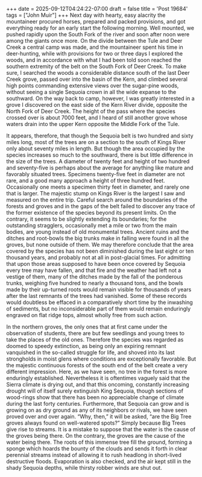 +++
date = 2025-09-12T04:24:22-07:00
draft = false
title = 'Post 19684'
tags = ["John Muir"]
+++
Next day with hearty, easy alacrity the mountaineer procured horses, prepared and packed provisions, and got everything ready for an early start the following morning. Well mounted, we pushed rapidly upon the South Fork of the river and soon after noon were among the giants once more. On the divide between the Tule and Deer Creek a central camp was made, and the mountaineer spent his time in deer-hunting, while with provisions for two or three days I explored the woods, and in accordance with what I had been told soon reached the southern extremity of the belt on the South Fork of Deer Creek. To make sure, I searched the woods a considerable distance south of the last Deer Creek grove, passed over into the basin of the Kern, and climbed several high points commanding extensive views over the sugar-pine woods, without seeing a single Sequoia crown in all the wide expanse to the southward. On the way back to camp, however, I was greatly interested in a grove I discovered on the east side of the Kern River divide, opposite the North Fork of Deer Creek. The height of the pass where the species crossed over is about 7000 feet, and I heard of still another grove whose waters drain into the upper Kern opposite the Middle Fork of the Tule.

It appears, therefore, that though the Sequoia belt is two hundred and sixty miles long, most of the trees are on a section to the south of Kings River only about seventy miles in length. But though the area occupied by the species increases so much to the southward, there is but little difference in the size of the trees. A diameter of twenty feet and height of two hundred and seventy-five is perhaps about the average for anything like mature and favorably situated trees. Specimens twenty-five feet in diameter are not rare, and a good many approach a height of three hundred feet. Occasionally one meets a specimen thirty feet in diameter, and rarely one that is larger. The majestic stump on Kings River is the largest I saw and measured on the entire trip. Careful search around the boundaries of the forests and groves and in the gaps of the belt failed to discover any trace of the former existence of the species beyond its present limits. On the contrary, it seems to be slightly extending its boundaries; for the outstanding stragglers, occasionally met a mile or two from the main bodies, are young instead of old monumental trees. Ancient ruins and the ditches and root-bowls the big trunks make in falling were found in all the groves, but none outside of them. We may therefore conclude that the area covered by the species has not been diminished during the last eight or ten thousand years, and probably not at all in post-glacial times. For admitting that upon those areas supposed to have been once covered by Sequoia every tree may have fallen, and that fire and the weather had left not a vestige of them, many of the ditches made by the fall of the ponderous trunks, weighing five hundred to nearly a thousand tons, and the bowls made by their up-turned roots would remain visible for thousands of years after the last remnants of the trees had vanished. Some of these records would doubtless be effaced in a comparatively short time by the inwashing of sediments, but no inconsiderable part of them would remain enduringly engraved on flat ridge tops, almost wholly free from such action.

In the northern groves, the only ones that at first came under the observation of students, there are but few seedlings and young trees to take the places of the old ones. Therefore the species was regarded as doomed to speedy extinction, as being only an expiring remnant vanquished in the so-called struggle for life, and shoved into its last strongholds in moist glens where conditions are exceptionally favorable. But the majestic continuous forests of the south end of the belt create a very different impression. Here, as we have seen, no tree in the forest is more enduringly established. Nevertheless it is oftentimes vaguely said that the Sierra climate is drying out, and that this oncoming, constantly increasing drought will of itself surely extinguish King Sequoia, though sections of wood-rings show that there has been no appreciable change of climate during the last forty centuries. Furthermore, that Sequoia can grow and is growing on as dry ground as any of its neighbors or rivals, we have seen proved over and over again. “Why, then,” it will be asked, “are the Big Tree groves always found on well-watered spots?” Simply because Big Trees give rise to streams. It is a mistake to suppose that the water is the cause of the groves being there. On the contrary, the groves are the cause of the water being there. The roots of this immense tree fill the ground, forming a sponge which hoards the bounty of the clouds and sends it forth in clear perennial streams instead of allowing it to rush headlong in short-lived destructive floods. Evaporation is also checked, and the air kept still in the shady Sequoia depths, while thirsty robber winds are shut out.
